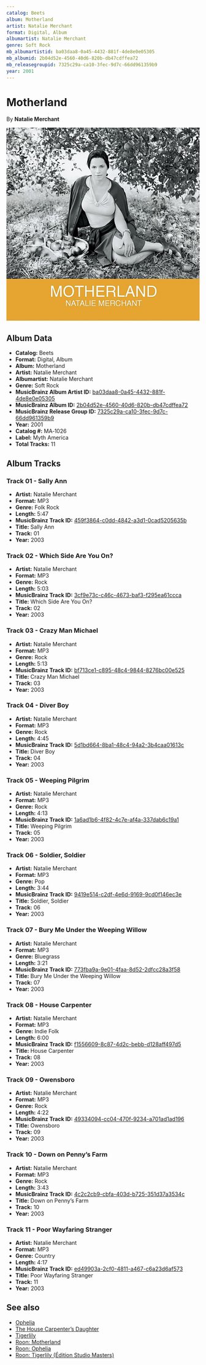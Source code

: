 ```yaml
---
catalog: Beets
album: Motherland
artist: Natalie Merchant
format: Digital, Album
albumartist: Natalie Merchant
genre: Soft Rock
mb_albumartistid: ba03daa8-0a45-4432-881f-4de8e0e05305
mb_albumid: 2b04d52e-4560-40d6-820b-db47cdffea72
mb_releasegroupid: 7325c29a-ca10-3fec-9d7c-66dd961359b9
year: 2001
---
```


# Motherland

By **Natalie Merchant**

![](../../assets/beetscovers/Natalie_Merchant-Motherland.jpg)

## Album Data

- **Catalog:** Beets
- **Format:** Digital, Album
- **Album:** Motherland
- **Artist:** Natalie Merchant
- **Albumartist:** Natalie Merchant
- **Genre:** Soft Rock
- **MusicBrainz Album Artist ID:** [ba03daa8-0a45-4432-881f-4de8e0e05305](https://musicbrainz.org/artist/ba03daa8-0a45-4432-881f-4de8e0e05305)
- **MusicBrainz Album ID:** [2b04d52e-4560-40d6-820b-db47cdffea72](https://musicbrainz.org/release/2b04d52e-4560-40d6-820b-db47cdffea72)
- **MusicBrainz Release Group ID:** [7325c29a-ca10-3fec-9d7c-66dd961359b9](https://musicbrainz.org/release-group/7325c29a-ca10-3fec-9d7c-66dd961359b9)
- **Year:** 2001
- **Catalog #:** MA‐1026
- **Label:** Myth America
- **Total Tracks:** 11

## Album Tracks

### Track 01 - Sally Ann

- **Artist:** Natalie Merchant
- **Format:** MP3
- **Genre:** Folk Rock
- **Length:** 5:47
- **MusicBrainz Track ID:** [459f3864-c0dd-4842-a3d1-0cad5205635b](https://musicbrainz.org/recording/459f3864-c0dd-4842-a3d1-0cad5205635b)
- **Title:** Sally Ann
- **Track:** 01
- **Year:** 2003

### Track 02 - Which Side Are You On?

- **Artist:** Natalie Merchant
- **Format:** MP3
- **Genre:** Rock
- **Length:** 5:03
- **MusicBrainz Track ID:** [3cf9e73c-c46c-4673-baf3-f295ea61ccca](https://musicbrainz.org/recording/3cf9e73c-c46c-4673-baf3-f295ea61ccca)
- **Title:** Which Side Are You On?
- **Track:** 02
- **Year:** 2003

### Track 03 - Crazy Man Michael

- **Artist:** Natalie Merchant
- **Format:** MP3
- **Genre:** Rock
- **Length:** 5:13
- **MusicBrainz Track ID:** [bf713ce1-c895-48c4-9844-8276bc00e525](https://musicbrainz.org/recording/bf713ce1-c895-48c4-9844-8276bc00e525)
- **Title:** Crazy Man Michael
- **Track:** 03
- **Year:** 2003

### Track 04 - Diver Boy

- **Artist:** Natalie Merchant
- **Format:** MP3
- **Genre:** Rock
- **Length:** 4:45
- **MusicBrainz Track ID:** [5d1bd664-8ba1-48c4-94a2-3b4caa01613c](https://musicbrainz.org/recording/5d1bd664-8ba1-48c4-94a2-3b4caa01613c)
- **Title:** Diver Boy
- **Track:** 04
- **Year:** 2003

### Track 05 - Weeping Pilgrim

- **Artist:** Natalie Merchant
- **Format:** MP3
- **Genre:** Rock
- **Length:** 4:13
- **MusicBrainz Track ID:** [1a6ad1b6-4f82-4c7e-af4a-337dab6c19a1](https://musicbrainz.org/recording/1a6ad1b6-4f82-4c7e-af4a-337dab6c19a1)
- **Title:** Weeping Pilgrim
- **Track:** 05
- **Year:** 2003

### Track 06 - Soldier, Soldier

- **Artist:** Natalie Merchant
- **Format:** MP3
- **Genre:** Pop
- **Length:** 3:44
- **MusicBrainz Track ID:** [9419e514-c2df-4e6d-9169-9cd0f146ec3e](https://musicbrainz.org/recording/9419e514-c2df-4e6d-9169-9cd0f146ec3e)
- **Title:** Soldier, Soldier
- **Track:** 06
- **Year:** 2003

### Track 07 - Bury Me Under the Weeping Willow

- **Artist:** Natalie Merchant
- **Format:** MP3
- **Genre:** Bluegrass
- **Length:** 3:21
- **MusicBrainz Track ID:** [773fba9a-9e01-4faa-8d52-2dfcc28a3f58](https://musicbrainz.org/recording/773fba9a-9e01-4faa-8d52-2dfcc28a3f58)
- **Title:** Bury Me Under the Weeping Willow
- **Track:** 07
- **Year:** 2003

### Track 08 - House Carpenter

- **Artist:** Natalie Merchant
- **Format:** MP3
- **Genre:** Indie Folk
- **Length:** 6:00
- **MusicBrainz Track ID:** [f1556609-8c87-4d2c-bebb-d128aff497d5](https://musicbrainz.org/recording/f1556609-8c87-4d2c-bebb-d128aff497d5)
- **Title:** House Carpenter
- **Track:** 08
- **Year:** 2003

### Track 09 - Owensboro

- **Artist:** Natalie Merchant
- **Format:** MP3
- **Genre:** Rock
- **Length:** 4:22
- **MusicBrainz Track ID:** [49334094-cc04-470f-9234-a701ad1ad196](https://musicbrainz.org/recording/49334094-cc04-470f-9234-a701ad1ad196)
- **Title:** Owensboro
- **Track:** 09
- **Year:** 2003

### Track 10 - Down on Penny’s Farm

- **Artist:** Natalie Merchant
- **Format:** MP3
- **Genre:** Rock
- **Length:** 3:43
- **MusicBrainz Track ID:** [4c2c2cb9-cbfa-403d-b725-351d37a3534c](https://musicbrainz.org/recording/4c2c2cb9-cbfa-403d-b725-351d37a3534c)
- **Title:** Down on Penny’s Farm
- **Track:** 10
- **Year:** 2003

### Track 11 - Poor Wayfaring Stranger

- **Artist:** Natalie Merchant
- **Format:** MP3
- **Genre:** Country
- **Length:** 4:17
- **MusicBrainz Track ID:** [ed49903a-2cf0-4811-a467-c6a23d6af573](https://musicbrainz.org/recording/ed49903a-2cf0-4811-a467-c6a23d6af573)
- **Title:** Poor Wayfaring Stranger
- **Track:** 11
- **Year:** 2003


## See also

- [Ophelia](Ophelia.md)
- [The House Carpenter’s Daughter](The_House_Carpenter’s_Daughter.md)
- [Tigerlily](Tigerlily.md)
- [Roon: Motherland](../../Roon/Natalie_Merchant/Motherland.md)
- [Roon: Ophelia](../../Roon/Natalie_Merchant/Ophelia.md)
- [Roon: Tigerlily (Édition Studio Masters)](../../Roon/Natalie_Merchant/Tigerlily_Édition_Studio_Masters.md)
